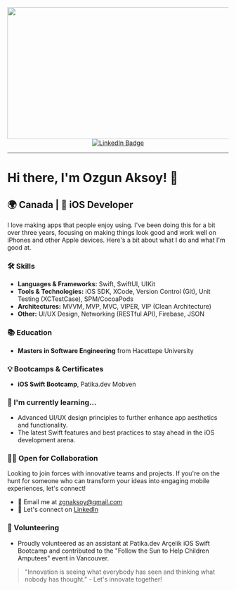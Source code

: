 

<div align="center">
  <img src="https://media.giphy.com/media/dWesBcTLavkZuG35MI/giphy.gif" width="600" height="300"/>
</div>

<div id="badges" align="center">
  <a href="https://www.linkedin.com/in/ozgunaksoy/">
    <img src="https://img.shields.io/badge/LinkedIn-blue?style=for-the-badge&logo=linkedin&logoColor=white" alt="LinkedIn Badge"/>
  </a>
</div>

---

# Hi there, I'm Ozgun Aksoy! 👋

## 🌍 Canada | 📱 iOS Developer

I love making apps that people enjoy using. I've been doing this for a bit over three years, focusing on making things look good and work well on iPhones and other Apple devices. Here's a bit about what I do and what I'm good at.

### 🛠 Skills
- **Languages & Frameworks:** Swift, SwiftUI, UIKit
- **Tools & Technologies:** iOS SDK, XCode, Version Control (Git), Unit Testing (XCTestCase), SPM/CocoaPods
- **Architectures:** MVVM, MVP, MVC, VIPER, VIP (Clean Architecture)
- **Other:** UI/UX Design, Networking (RESTful API), Firebase, JSON

### 📚 Education
- **Masters in Software Engineering** from Hacettepe University

### 💡 Bootcamps & Certificates
- **iOS Swift Bootcamp**, Patika.dev Mobven 

### 🌱 I'm currently learning...
- Advanced UI/UX design principles to further enhance app aesthetics and functionality.
- The latest Swift features and best practices to stay ahead in the iOS development arena.

### 👨‍💻 Open for Collaboration
Looking to join forces with innovative teams and projects. If you're on the hunt for someone who can transform your ideas into engaging mobile experiences, let's connect!

- 📧 Email me at zgnaksoy@gmail.com
- 🔗 Let's connect on [LinkedIn](https://www.linkedin.com/in/ozgunaksoy/)

### 🤝 Volunteering
- Proudly volunteered as an assistant at Patika.dev Arçelik iOS Swift Bootcamp and contributed to the "Follow the Sun to Help Children Amputees" event in Vancouver.

> "Innovation is seeing what everybody has seen and thinking what nobody has thought." - Let's innovate together!
